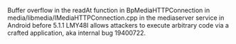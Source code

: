 Buffer overflow in the readAt function in BpMediaHTTPConnection in media/libmedia/IMediaHTTPConnection.cpp in the mediaserver service in Android before 5.1.1 LMY48I allows attackers to execute arbitrary code via a crafted application, aka internal bug 19400722.